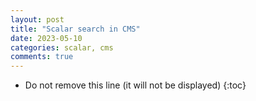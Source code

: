 ```yaml
---
layout: post
title: "Scalar search in CMS"
date: 2023-05-10
categories: scalar, cms
comments: true
---
```


* Do not remove this line (it will not be displayed)
{:toc}


